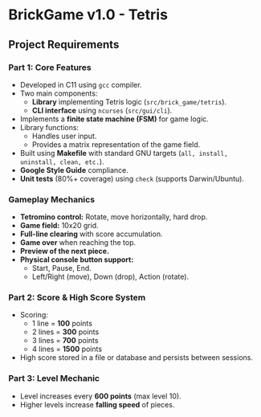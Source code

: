 # BrickGame v1.0 - Tetris

## Project Requirements

### Part 1: Core Features  
- Developed in C11 using `gcc` compiler.  
- Two main components:  
  - **Library** implementing Tetris logic (`src/brick_game/tetris`).  
  - **CLI interface** using `ncurses` (`src/gui/cli`).  
- Implements a **finite state machine (FSM)** for game logic.  
- Library functions:  
  - Handles user input.  
  - Provides a matrix representation of the game field.  
- Built using **Makefile** with standard GNU targets (`all, install, uninstall, clean, etc.`).  
- **Google Style Guide** compliance.  
- **Unit tests** (80%+ coverage) using `check` (supports Darwin/Ubuntu).  

### Gameplay Mechanics  
- **Tetromino control:** Rotate, move horizontally, hard drop.  
- **Game field:** 10x20 grid.  
- **Full-line clearing** with score accumulation.  
- **Game over** when reaching the top.  
- **Preview of the next piece.**  
- **Physical console button support:**  
  - Start, Pause, End.  
  - Left/Right (move), Down (drop), Action (rotate).  

### Part 2: Score & High Score System  
- Scoring:  
  - 1 line = **100** points  
  - 2 lines = **300** points  
  - 3 lines = **700** points  
  - 4 lines = **1500** points  
- High score stored in a file or database and persists between sessions.  

### Part 3: Level Mechanic  
- Level increases every **600 points** (max level 10).  
- Higher levels increase **falling speed** of pieces.  